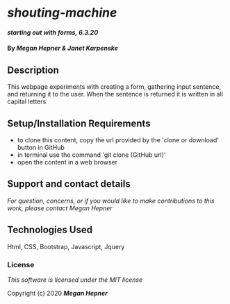 # _shouting-machine_

#### _starting out with forms, 6.3.20_

#### By _**Megan Hepner & Janet Karpenske**_

## Description
  This webpage experiments with creating a form, gathering input sentence, and returning it to the user. When the sentence is returned it is written in all capital letters


## Setup/Installation Requirements

* to clone this content, copy the url provided by the 'clone or download' button in GitHub
* in terminal use the command 'git clone (GitHub url)'
* open the content in a web browser

## Support and contact details

_For question, concerns, or if you would like to make contributions to this work, please contact Megan Hepner_

## Technologies Used

Html, CSS, Bootstrap, Javascript, Jquery

### License

*This software is licensed under the MIT license*

Copyright (c) 2020 **_Megan Hepner_**